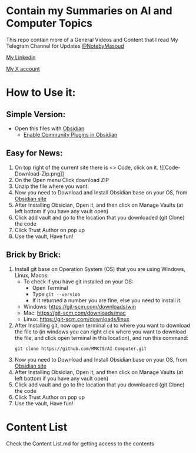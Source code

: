 # Contain my Summaries on AI and Computer Topics
This repo contain more of a General Videos and Content that I read
My Telegram Channel for Updates
[@NotebyMasoud](https://t.me/NotebyMasoud)

[My Linkedin](www.linkedin.com/in/masoud-mohararzadeh-859b26195)

[My X account](https://x.com/MMohararzazdeh)
# How to Use it:
## Simple Version:
* Open this files with [Obsidian](https://obsidian.md/download)
  * [Enable Community Plugins in Obsidian](https://help.obsidian.md/Extending+Obsidian/Community+plugins) 
## Easy for News:
1. On top right of the current site there is <> Code, click on it.
![[Code-Download-Zip.png]]
2. On the Open menu Click download ZIP
3. Unzip the file where you want.
4. Now you need to Download and Install Obsidian base on your OS, from [Obsidian site](https://obsidian.md/download)
5. After Installing Obsidian, Open it, and then click on Manage Vaults (at left bottom if you have any vault open)
6. Click add vault and go to the location that you downloaded (git Clone) the code
7. Click Trust Author on pop up
8. Use the vault, Have fun!
## Brick by Brick:
1. Install git base on Operation System (OS) that you are using Windows, Linux, Macos:
	* To check if you have git installed on your OS:
		* Open Terminal
		* Type `git --version`
		* If it returned a number you are fine, else you need to install it.
	* Windows:
	  https://git-scm.com/downloads/win
	* Mac:
	  https://git-scm.com/downloads/mac
	* Linux:
	  https://git-scm.com/downloads/linux
2. After Installing git, now open terminal `cd` to where you want to download the file to (in windows you can right click where you want to download the file, and click open terminal in this location), and run this command:
   ```
   git clone https://github.com/MMK79/AI-Computer.git
	```
3. Now you need to Download and Install Obsidian base on your OS, from [Obsidian site](https://obsidian.md/download)
4. After Installing Obsidian, Open it, and then click on Manage Vaults (at left bottom if you have any vault open)
5. Click add vault and go to the location that you downloaded (git Clone) the code
6. Click Trust Author on pop up
7. Use the vault, Have fun!

# Content List
Check the Content List.md for getting access to the contents